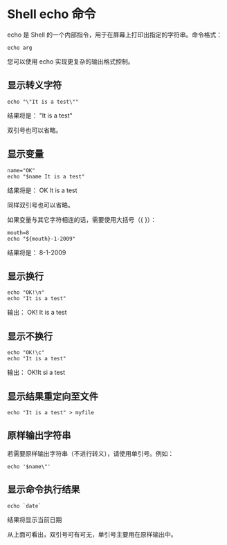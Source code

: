 # Shell echo 命令

echo 是 Shell 的一个内部指令，用于在屏幕上打印出指定的字符串。命令格式：

```
echo arg
```

您可以使用 echo 实现更复杂的输出格式控制。

## 显示转义字符

```
echo "\"It is a test\""
```

结果将是：
"It is a test"

双引号也可以省略。

## 显示变量

```
name="OK"
echo "$name It is a test"
```

结果将是：
OK It is a test

同样双引号也可以省略。

如果变量与其它字符相连的话，需要使用大括号（{ }）：

```
mouth=8
echo "${mouth}-1-2009"
```

结果将是：
8-1-2009

## 显示换行

```
echo "OK!\n"
echo "It is a test"
```

输出：
OK!
It is a test

## 显示不换行

```
echo "OK!\c"
echo "It is a test"
```

输出：
OK!It si a test

## 显示结果重定向至文件

```
echo "It is a test" > myfile
```

## 原样输出字符串

若需要原样输出字符串（不进行转义），请使用单引号。例如：

```
echo '$name\"'
```

## 显示命令执行结果

```
echo `date`
```

结果将显示当前日期

从上面可看出，双引号可有可无，单引号主要用在原样输出中。